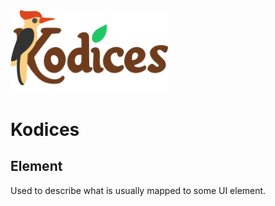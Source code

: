 <img src="../resources/images/kodices.svg" alt="Auto Dismiss" style="width:50%; height:auto;">

# Kodices

## Element

Used to describe what is usually mapped to some UI element.
